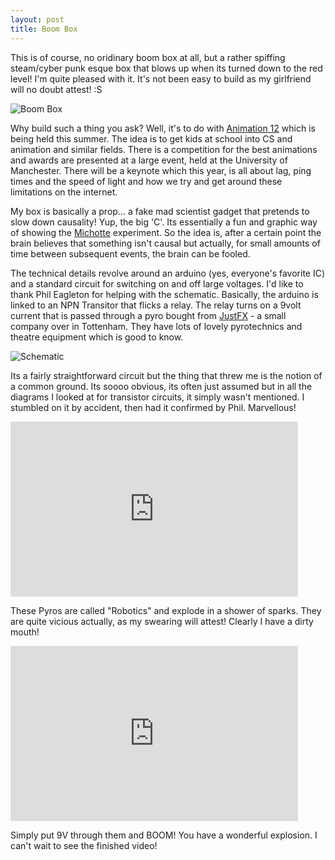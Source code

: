 ```yaml
---
layout: post
title: Boom Box
---
```



This is of course, no oridinary boom box at all, but a rather spiffing steam/cyber punk esque box that blows up when its turned down to the red level! I'm quite pleased with it. It's not been easy to build as my girlfriend will no doubt attest! :S


![Boom Box](http://farm8.staticflickr.com/7193/7076489781_7e40a2017b.jpg)


Why build such a thing you ask? Well, it's to do with [Animation 12](http://animation12.cs.manchester.ac.uk/) which is being held this summer. The idea is to get kids at school into CS and animation and similar fields. There is a competition for the best animations and awards are presented at a large event, held at the University of Manchester. There will be a keynote which this year, is all about lag, ping times and the speed of light and how we try and get around these limitations on the internet.


My box is basically a prop... a fake mad scientist gadget that pretends to slow down causality! Yup, the big 'C'. Its essentially a fun and graphic way of showing the [Michotte](http://en.wikipedia.org/wiki/Albert_Michotte) experiment. So the idea is, after a certain point the brain believes that something isn't causal but actually, for small amounts of time between subsequent events, the brain can be fooled. 


The technical details revolve around an arduino (yes, everyone's favorite IC) and a standard circuit for switching on and off large voltages. I'd like to thank Phil Eagleton for helping with the schematic. Basically, the arduino is linked to an NPN Transitor that flicks a relay. The relay turns on a 9volt current that is passed through a pyro bought from [JustFX](http://www.justfx.co.uk) - a small company over in Tottenham. They have lots of lovely pyrotechnics and theatre equipment which is good to know. 


![Schematic](http://farm8.staticflickr.com/7203/7101949535_6537774da4.jpg)


Its a fairly straightforward circuit but the thing that threw me is the notion of a common ground. Its soooo obvious, its often just assumed but in all the diagrams I looked at for transistor circuits, it simply wasn't mentioned. I stumbled on it by accident, then had it confirmed by Phil. Marvellous!


<iframe width="460" height="280" src="http://www.youtube.com/embed/BwJDT96jdZI" frameborder="0" allowfullscreen></iframe>


These Pyros are called "Robotics" and explode in a shower of sparks. They are quite vicious actually, as my swearing will attest! Clearly I have a dirty mouth! 


<iframe width="460" height="280" src="http://www.youtube.com/embed/NDQyUSc368U" frameborder="0" allowfullscreen></iframe>


Simply put 9V through them and BOOM! You have a wonderful explosion. I can't wait to see the finished video!

